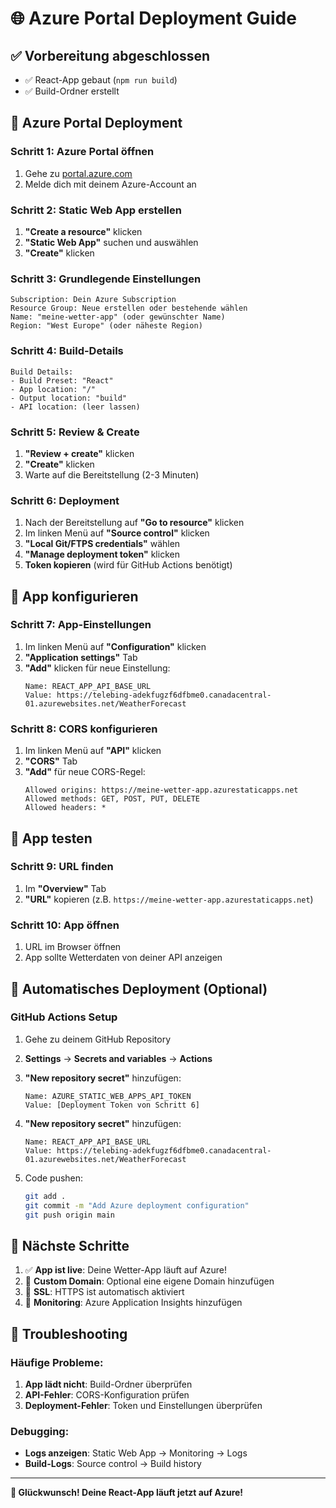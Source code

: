 # 🌐 Azure Portal Deployment Guide

## ✅ Vorbereitung abgeschlossen
- ✅ React-App gebaut (`npm run build`)
- ✅ Build-Ordner erstellt

## 🚀 Azure Portal Deployment

### Schritt 1: Azure Portal öffnen
1. Gehe zu [portal.azure.com](https://portal.azure.com)
2. Melde dich mit deinem Azure-Account an

### Schritt 2: Static Web App erstellen
1. **"Create a resource"** klicken
2. **"Static Web App"** suchen und auswählen
3. **"Create"** klicken

### Schritt 3: Grundlegende Einstellungen
```
Subscription: Dein Azure Subscription
Resource Group: Neue erstellen oder bestehende wählen
Name: "meine-wetter-app" (oder gewünschter Name)
Region: "West Europe" (oder näheste Region)
```

### Schritt 4: Build-Details
```
Build Details:
- Build Preset: "React"
- App location: "/"
- Output location: "build"
- API location: (leer lassen)
```

### Schritt 5: Review & Create
1. **"Review + create"** klicken
2. **"Create"** klicken
3. Warte auf die Bereitstellung (2-3 Minuten)

### Schritt 6: Deployment
1. Nach der Bereitstellung auf **"Go to resource"** klicken
2. Im linken Menü auf **"Source control"** klicken
3. **"Local Git/FTPS credentials"** wählen
4. **"Manage deployment token"** klicken
5. **Token kopieren** (wird für GitHub Actions benötigt)

## 🔧 App konfigurieren

### Schritt 7: App-Einstellungen
1. Im linken Menü auf **"Configuration"** klicken
2. **"Application settings"** Tab
3. **"Add"** klicken für neue Einstellung:
   ```
   Name: REACT_APP_API_BASE_URL
   Value: https://telebing-adekfugzf6dfbme0.canadacentral-01.azurewebsites.net/WeatherForecast
   ```

### Schritt 8: CORS konfigurieren
1. Im linken Menü auf **"API"** klicken
2. **"CORS"** Tab
3. **"Add"** für neue CORS-Regel:
   ```
   Allowed origins: https://meine-wetter-app.azurestaticapps.net
   Allowed methods: GET, POST, PUT, DELETE
   Allowed headers: *
   ```

## 📱 App testen

### Schritt 9: URL finden
1. Im **"Overview"** Tab
2. **"URL"** kopieren (z.B. `https://meine-wetter-app.azurestaticapps.net`)

### Schritt 10: App öffnen
1. URL im Browser öffnen
2. App sollte Wetterdaten von deiner API anzeigen

## 🔄 Automatisches Deployment (Optional)

### GitHub Actions Setup
1. Gehe zu deinem GitHub Repository
2. **Settings** → **Secrets and variables** → **Actions**
3. **"New repository secret"** hinzufügen:
   ```
   Name: AZURE_STATIC_WEB_APPS_API_TOKEN
   Value: [Deployment Token von Schritt 6]
   ```

4. **"New repository secret"** hinzufügen:
   ```
   Name: REACT_APP_API_BASE_URL
   Value: https://telebing-adekfugzf6dfbme0.canadacentral-01.azurewebsites.net/WeatherForecast
   ```

5. Code pushen:
   ```bash
   git add .
   git commit -m "Add Azure deployment configuration"
   git push origin main
   ```

## 🎯 Nächste Schritte

1. ✅ **App ist live**: Deine Wetter-App läuft auf Azure!
2. 🔄 **Custom Domain**: Optional eine eigene Domain hinzufügen
3. 🔄 **SSL**: HTTPS ist automatisch aktiviert
4. 🔄 **Monitoring**: Azure Application Insights hinzufügen

## 🐛 Troubleshooting

### Häufige Probleme:
1. **App lädt nicht**: Build-Ordner überprüfen
2. **API-Fehler**: CORS-Konfiguration prüfen
3. **Deployment-Fehler**: Token und Einstellungen überprüfen

### Debugging:
- **Logs anzeigen**: Static Web App → Monitoring → Logs
- **Build-Logs**: Source control → Build history

---

**🎉 Glückwunsch! Deine React-App läuft jetzt auf Azure!** 